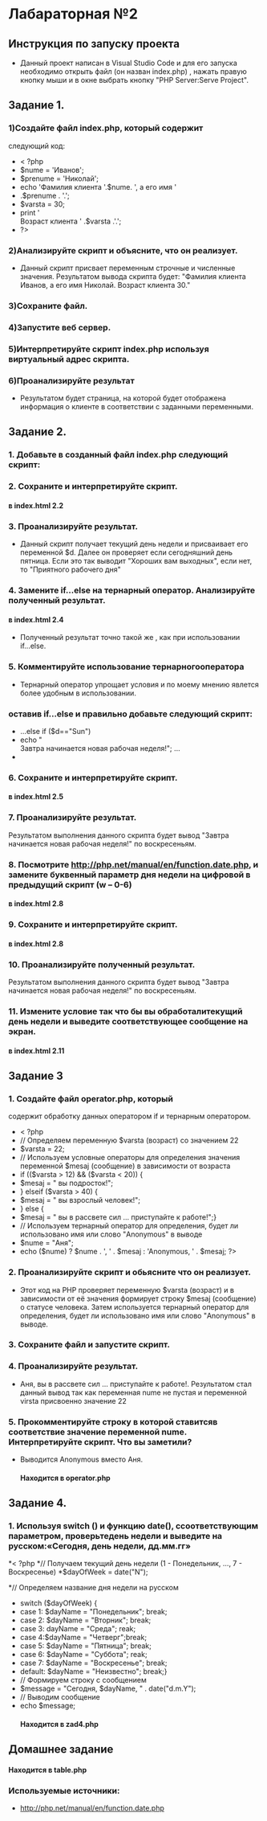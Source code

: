 # Лабараторная №2
## Инструкция по запуску проекта
* Данный проект написан в Visual Studio Code и для его запуска необходимо открыть файл (он назван index.php) , нажать правую кнопку мыши и в окне выбрать кнопку "PHP Server:Serve Project".
## Задание 1.
###  1)Создайте файл index.php, который содержит
следующий код:
* < ?php
* $nume = 'Иванов';
* $prenume = 'Николай';
* echo 'Фамилия клиента '.$nume. ', а его имя '
* .$prenume . '.';
* $varsta = 30;
* print '<br />Возраст клиента ' .$varsta .'.';
* ?>

### 2)Анализируйте скрипт и объясните, что он реализует.
* Данный скрипт присвает переменным строчные и численные значения. Результатом вывода скрипта будет: "Фамилия клиента Иванов, а его имя Николай.
Возраст клиента 30."
### 3)Сохраните файл.
### 4)Запустите веб сервер.
### 5)Интерпретируйте скрипт index.php используя виртуальный адрес скрипта.
### 6)Проанализируйте результат
* Результатом будет страница, на которой будет отображена информация о клиенте в соответствии с заданными переменными.
## Задание 2.
### 1. Добавьте в созданный файл index.php следующий скрипт:
### 2. Сохраните и интерпретируйте скрипт.
#### в index.html 2.2
### 3. Проанализируйте результат.
* Данный скрипт получает текущий день недели и присваивает его переменной $d. Далее он проверяет если сегодняшний день пятница. Если это так выводит "Хороших вам выходных", если нет, то "Приятного рабочего дня" 
### 4. Замените if…else на тернарный оператор. Анализируйте полученный результат.
#### в index.html 2.4
  * Полученный результат точно такой же , как при использовании if...else.   
### 5. Комментируйте использование тернарногооператора
* Тернарный оператор упрощает условия и по моему мнению явлется более удобным в использовании.
###  оставив if…else и  правильно добавьте следующий скрипт:
* …else if ($d=="Sun")
* echo "<br />Завтра начинается новая рабочая неделя!"; …
* 
### 6. Сохраните и интерпретируйте скрипт.
#### в index.html 2.5
### 7. Проанализируйте результат.
Результатом выполнения данного скрипта будет вывод "Завтра начинается новая рабочая неделя!" по воскресеньям.
### 8. Посмотрите http://php.net/manual/en/function.date.php, и замените буквенный параметр дня недели на цифровой в предыдущий скрипт (w – 0-6)
#### в index.html 2.8
### 9. Сохраните и интерпретируйте скрипт.
#### в index.html 2.8
### 10. Проанализируйте полученный результат.
Результатом выполнения данного скрипта будет вывод "Завтра начинается новая рабочая неделя!" по воскресеньям.
### 11. Измените условие так что бы вы обработалитекущий день недели и выведите соответствующее сообщение на экран.
#### в index.html 2.11
## Задание 3
 ### 1. Создайте файл operator.php, который
содержит обработку данных оператором if и
тернарным оператором.
* < ?php
* // Определяем переменную $varsta (возраст) со значением 22
* $varsta = 22;
* // Используем условные операторы для определения значения переменной $mesaj (сообщение) в зависимости от возраста
* if (($varsta > 12) && ($varsta < 20)) {
* $mesaj = " вы подросток!";
* } elseif ($varsta > 40) {
* $mesaj = " вы взрослый человек!";
* } else {
* $mesaj = " вы в рассвете сил ... приступайте к работе!";}
* // Используем тернарный оператор для определения, будет ли использовано имя или слово "Anonymous" в выводе
* $nume = "Аня";
* echo ($nume) ? $nume . ', ' . $mesaj : 'Anonymous, ' . $mesaj; ?>
### 2. Проанализируйте скрипт и обьясните что он реализует.
* Этот код на PHP проверяет переменную $varsta (возраст) и в зависимости от её значения формирует строку $mesaj (сообщение) о статусе человека. Затем используется тернарный оператор для определения, будет ли использовано имя или слово "Anonymous" в выводе. 
### 3. Сохраните файл и запустите скрипт.
### 4. Проанализируйте результат.
* Аня, вы в рассвете сил ... приступайте к работе!. Результатом стал данный вывод так как переменная nume не пустая и переменной virsta присвоенно значение 22
### 5. Прокомментируйте строку в которой ставитсяв соответствие значение переменной nume. Интерпретируйте скрипт. Что вы заметили?
* Выводится Anonymous вместо Аня.
  #### Находится в operator.php
 ## Задание 4.
### 1. Используя switch () и функцию date(), ссоответствующим параметром, проверьтедень недели и выведите на русском:«Сегодня, день недели, дд.мм.гг»
*< ?php
*// Получаем текущий день недели (1 - Понедельник, ..., 7 - Воскресенье)
*$dayOfWeek = date("N");

*// Определяем название дня недели на русском
* switch ($dayOfWeek) {
* case 1: $dayName = "Понедельник"; break;
* case 2:  $dayName = "Вторник";  break;
*  case 3: dayName = "Среда"; reak;
* case 4:$dayName = "Четверг";break;
* case 5:  $dayName = "Пятница";  break;
* case 6:  $dayName = "Суббота";  reak;
* case 7: $dayName = "Воскресенье"; break;
* default: $dayName = "Неизвестно"; break;}
* // Формируем строку с сообщением
* $message = "Сегодня, $dayName, " . date("d.m.Y");
* // Выводим сообщение
* echo $message;
  #### Находится в zad4.php
## Домашнее задание 
#### Находится в table.php
### Используемые источники:
* http://php.net/manual/en/function.date.php








